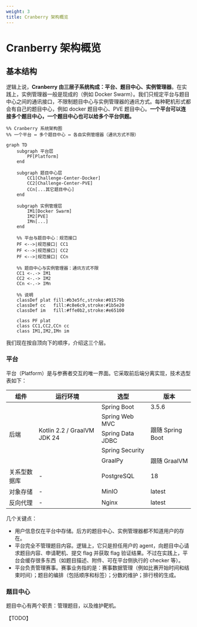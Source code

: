 ```yaml
---
weight: 3
title: Cranberry 架构概览
---
```


# Cranberry 架构概览

## 基本结构

逻辑上说，**Cranberry 由三层子系统构成：平台、题目中心、实例管理器**。在实践上，实例管理器一般是现成的（例如 Docker Swarm）。我们只规定平台与题目中心之间的通讯接口，不限制题目中心与实例管理器的通讯方式。每种靶机形式都会有自己的题目中心，例如 docker 题目中心、PVE 题目中心。**一个平台可以连接多个题目中心，一个题目中心也可以给多个平台供题。**

```mermaid
%% Cranberry 系统架构图
%% 一个平台 ↔ 多个题目中心 ↔ 各自实例管理器（通讯方式不限）

graph TD
    subgraph 平台层
        PF[Platform]
    end

    subgraph 题目中心层
        CC1[Challenge-Center-Docker]
        CC2[Challenge-Center-PVE]
        CCn[...其它题目中心]
    end

    subgraph 实例管理层
        IM1[Docker Swarm]
        IM2[PVE]
        IMn[...]
    end

    %% 平台与题目中心：规范接口
    PF <-->|规范接口| CC1
    PF <-->|规范接口| CC2
    PF <-->|规范接口| CCn

    %% 题目中心与实例管理器：通讯方式不限
    CC1 <-.-> IM1
    CC2 <-.-> IM2
    CCn <-.-> IMn

    %% 说明
    classDef plat fill:#b3e5fc,stroke:#01579b
    classDef cc   fill:#c8e6c9,stroke:#1b5e20
    classDef im   fill:#ffe0b2,stroke:#e65100

    class PF plat
    class CC1,CC2,CCn cc
    class IM1,IM2,IMn im
```

我们现在按自顶向下的顺序，介绍这三个层。


### 平台

平台（Platform）是与参赛者交互的唯一界面。它采取前后端分离实现，技术选型表如下：

<table>
  <thead>
    <tr>
      <th>组件</th>
      <th>运行环境</th>
      <th>选型</th>
      <th>版本</th>
    </tr>
  </thead>
  <tbody>
    <tr>
      <td rowspan="5">后端</td>
      <td rowspan="5">Kotlin 2.2 / GraalVM JDK 24</td>
      <td>Spring Boot</td>
      <td>3.5.6</td>
    </tr>
    <tr>
      <td>Spring Web MVC</td>
      <td rowspan="3">跟随 Spring Boot</td>
    </tr>
    <tr>
      <td>Spring Data JDBC</td>
    </tr>
    <tr>
      <td>Spring Security</td>
    </tr>
    <tr>
      <td>GraalPy</td>
      <td>跟随 GraalVM</td>
    </tr>
    <tr>
      <td>关系型数据库</td>
      <td>-</td>
      <td>PostgreSQL</td>
      <td>18</td>
    </tr>
    <tr>
      <td>对象存储</td>
      <td>-</td>
      <td>MinIO</td>
      <td>latest</td>
    </tr>
    <tr>
      <td>反向代理</td>
      <td>-</td>
      <td>Nginx</td>
      <td>latest</td>
    </tr>
  </tbody>
</table>


几个关键点：
- 用户信息仅在平台中存储。后方的题目中心、实例管理器都不知道用户的存在。
- 平台完全不管理题目内容。逻辑上，它只是担任用户的 agent，向题目中心请求题目内容、申请靶机、提交 flag 并获取 flag 验证结果。不过在实践上，平台会缓存很多东西（如题目描述、附件、可在平台侧执行的 checker 等）。
- 平台负责管理赛事。赛事业务指的是：赛事数据管理（例如比赛开始时间和结束时间）；题目的编排（包括顺序和标签）；分数的维护；排行榜的生成。

### 题目中心

题目中心有两个职责：管理题目，以及维护靶机。

【TODO】
